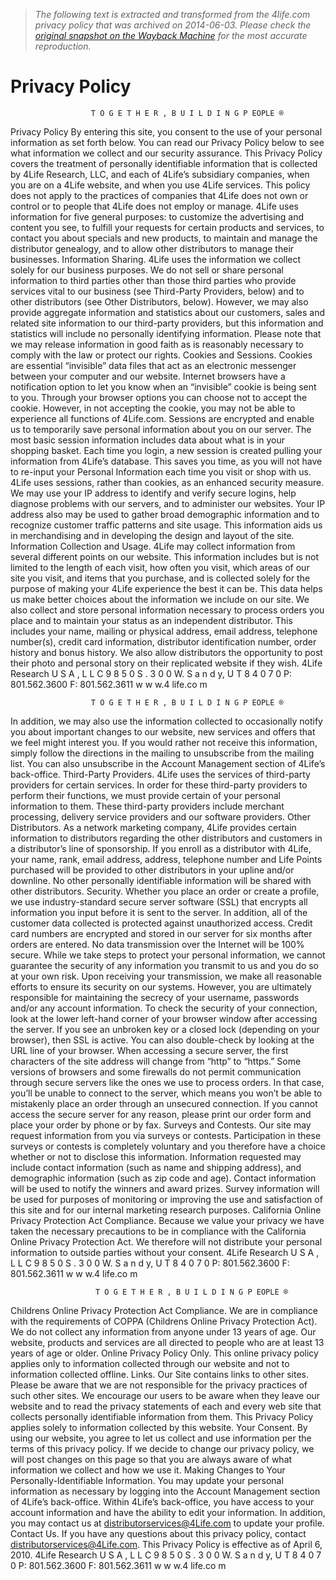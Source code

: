 > *The following text is extracted and transformed from the 4life.com privacy policy that was archived on 2014-06-03. Please check the [original snapshot on the Wayback Machine](https://web.archive.org/web/20140603225041id_/http%3A//media.4life.com/us/pdf/flyers/PrivacyPolicy04610Final.pdf) for the most accurate reproduction.*

# Privacy Policy

                      T O G E T H E R , B U I L D I N G P EOPLE ®
Privacy Policy
By entering this site, you consent to the use of your personal information as set forth below.
You can read our Privacy Policy below to see what information we collect and our security assurance.
This Privacy Policy covers the treatment of personally identifiable information that is collected by 4Life Research, LLC, and
each of 4Life’s subsidiary companies, when you are on a 4Life website, and when you use 4Life services.
This policy does not apply to the practices of companies that 4Life does not own or control or to people that 4Life does not
employ or manage.
4Life uses information for five general purposes: to customize the advertising and content you see, to fulfill your requests for
certain products and services, to contact you about specials and new products, to maintain and manage the distributor genealogy,
and to allow other distributors to manage their businesses.
Information Sharing. 4Life uses the information we collect solely for our business purposes. We do not sell or share personal
information to third parties other than those third parties who provide services vital to our business (see Third-Party Providers,
below) and to other distributors (see Other Distributors, below). However, we may also provide aggregate information and
statistics about our customers, sales and related site information to our third-party providers, but this information and statistics
will include no personally identifying information. Please note that we may release information in good faith as is reasonably
necessary to comply with the law or protect our rights.
Cookies and Sessions. Cookies are essential “invisible” data files that act as an electronic messenger between your computer
and our website. Internet browsers have a notification option to let you know when an “invisible” cookie is being sent to you.
Through your browser options you can choose not to accept the cookie. However, in not accepting the cookie, you may not
be able to experience all functions of 4Life.com.
Sessions are encrypted and enable us to temporarily save personal information about you on our server. The most basic
session information includes data about what is in your shopping basket. Each time you login, a new session is created pulling
your information from 4Life’s database. This saves you time, as you will not have to re-input your Personal Information each
time you visit or shop with us. 4Life uses sessions, rather than cookies, as an enhanced security measure.
We may use your IP address to identify and verify secure logins, help diagnose problems with our servers, and to administer our
websites. Your IP address also may be used to gather broad demographic information and to recognize customer traffic patterns
and site usage. This information aids us in merchandising and in developing the design and layout of the site.
Information Collection and Usage. 4Life may collect information from several different points on our website. This information
includes but is not limited to the length of each visit, how often you visit, which areas of our site you visit, and items that you
purchase, and is collected solely for the purpose of making your 4Life experience the best it can be. This data helps us make
better choices about the information we include on our site. We also collect and store personal information necessary to process
orders you place and to maintain your status as an independent distributor. This includes your name, mailing or physical address,
email address, telephone number(s), credit card information, distributor identification number, order history and bonus history.
We also allow distributors the opportunity to post their photo and personal story on their replicated website if they wish.
  4Life Research U S A , L L C    9 8 5 0 S . 3 0 0 W. S a n d y, U T 8 4 0 7 0 P: 801.562.3600 F: 801.562.3611       w w w.4 life.co m


                      T O G E T H E R , B U I L D I N G P EOPLE ®
In addition, we may also use the information collected to occasionally notify you about important changes to our website,
new services and offers that we feel might interest you. If you would rather not receive this information, simply follow the
directions in the mailing to unsubscribe from the mailing list. You can also unsubscribe in the Account Management
section of 4Life’s back-office.
Third-Party Providers. 4Life uses the services of third-party providers for certain services. In order for these third-party
providers to perform their functions, we must provide certain of your personal information to them. These third-party providers
include merchant processing, delivery service providers and our software providers.
Other Distributors. As a network marketing company, 4Life provides certain information to distributors regarding the other
distributors and customers in a distributor’s line of sponsorship. If you enroll as a distributor with 4Life, your name, rank, email
address, address, telephone number and Life Points purchased will be provided to other distributors in your upline and/or
downline. No other personally identifiable information will be shared with other distributors.
Security. Whether you place an order or create a profile, we use industry-standard secure server software (SSL) that encrypts
all information you input before it is sent to the server. In addition, all of the customer data collected is protected against
unauthorized access. Credit card numbers are encrypted and stored in our server for six months after orders are entered.
No data transmission over the Internet will be 100% secure. While we take steps to protect your personal information, we cannot
guarantee the security of any information you transmit to us and you do so at your own risk. Upon receiving your transmission,
we make all reasonable efforts to ensure its security on our systems. However, you are ultimately responsible for maintaining
the secrecy of your username, passwords and/or any account information.
To check the security of your connection, look at the lower left-hand corner of your browser window after accessing the server. If
you see an unbroken key or a closed lock (depending on your browser), then SSL is active. You can also double-check by looking
at the URL line of your browser. When accessing a secure server, the first characters of the site address will change from “http”
to “https.”
Some versions of browsers and some firewalls do not permit communication through secure servers like the ones we use to
process orders. In that case, you’ll be unable to connect to the server, which means you won’t be able to mistakenly place an
order through an unsecured connection. If you cannot access the secure server for any reason, please print our order form
and place your order by phone or by fax.
Surveys and Contests. Our site may request information from you via surveys or contests. Participation in these surveys or
contests is completely voluntary and you therefore have a choice whether or not to disclose this information. Information
requested may include contact information (such as name and shipping address), and demographic information (such as zip
code and age). Contact information will be used to notify the winners and award prizes. Survey information will be used for
purposes of monitoring or improving the use and satisfaction of this site and for our internal marketing research purposes.
California Online Privacy Protection Act Compliance. Because we value your privacy we have taken the necessary precautions
to be in compliance with the California Online Privacy Protection Act. We therefore will not distribute your personal information
to outside parties without your consent.
   4Life Research U S A , L L C   9 8 5 0 S . 3 0 0 W. S a n d y, U T 8 4 0 7 0 P: 801.562.3600 F: 801.562.3611      w w w.4 life.co m


                       T O G E T H E R , B U I L D I N G P EOPLE ®
Childrens Online Privacy Protection Act Compliance. We are in compliance with the requirements of COPPA (Childrens
Online Privacy Protection Act). We do not collect any information from anyone under 13 years of age. Our website, products
and services are all directed to people who are at least 13 years of age or older.
Online Privacy Policy Only. This online privacy policy applies only to information collected through our website and not
to information collected offline.
Links. Our Site contains links to other sites. Please be aware that we are not responsible for the privacy practices of such other
sites. We encourage our users to be aware when they leave our website and to read the privacy statements of each and every web
site that collects personally identifiable information from them. This Privacy Policy applies solely to information collected by
this website.
Your Consent. By using our website, you agree to let us collect and use information per the terms of this privacy policy. If
we decide to change our privacy policy, we will post changes on this page so that you are always aware of what information
we collect and how we use it.
Making Changes to Your Personally-Identifiable Information. You may update your personal information as necessary by
logging into the Account Management section of 4Life’s back-office. Within 4Life’s back-office, you have access to your account
information and have the ability to edit your information. In addition, you may contact us at distributorservices@4Life.com to
update your profile.
Contact Us. If you have any questions about this privacy policy, contact distributorservices@4Life.com.
This Privacy Policy is effective as of April 6, 2010.
   4Life Research U S A , L L C    9 8 5 0 S . 3 0 0 W. S a n d y, U T 8 4 0 7 0 P: 801.562.3600 F: 801.562.3611   w w w.4 life.co m
